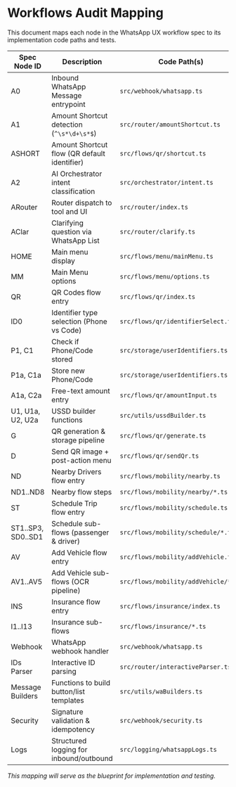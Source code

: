 # Workflows Audit Mapping

This document maps each node in the WhatsApp UX workflow spec to its implementation code paths and tests.

| Spec Node ID     | Description                                                | Code Path(s)                                   | Test File(s)                            |
|------------------|------------------------------------------------------------|-------------------------------------------------|-----------------------------------------|
| A0               | Inbound WhatsApp Message entrypoint                        | `src/webhook/whatsapp.ts`                      | `src/webhook/__tests__/whatsapp.test.ts`|
| A1               | Amount Shortcut detection (`^\s*\d+\s*$`)               | `src/router/amountShortcut.ts`                 | `src/router/__tests__/amountShortcut.test.ts`|
| ASHORT           | Amount Shortcut flow (QR default identifier)               | `src/flows/qr/shortcut.ts`                      | `src/flows/qr/__tests__/shortcut.test.ts`|
| A2               | AI Orchestrator intent classification                      | `src/orchestrator/intent.ts`                    | `src/orchestrator/__tests__/intent.test.ts`|
| ARouter          | Router dispatch to tool and UI                             | `src/router/index.ts`                           | `src/router/__tests__/router.test.ts`   |
| AClar            | Clarifying question via WhatsApp List                      | `src/router/clarify.ts`                         | `src/router/__tests__/clarify.test.ts`  |
| HOME             | Main menu display                                          | `src/flows/menu/mainMenu.ts`                    | `src/flows/menu/__tests__/mainMenu.test.ts`|
| MM               | Main Menu options                                          | `src/flows/menu/options.ts`                     |                                         |
| QR               | QR Codes flow entry                                        | `src/flows/qr/index.ts`                         |                                         |
| ID0              | Identifier type selection (Phone vs Code)                  | `src/flows/qr/identifierSelect.ts`              |                                         |
| P1, C1           | Check if Phone/Code stored                                 | `src/storage/userIdentifiers.ts`                |                                         |
| P1a, C1a         | Store new Phone/Code                                       | `src/storage/userIdentifiers.ts`                |                                         |
| A1a, C2a         | Free-text amount entry                                     | `src/flows/qr/amountInput.ts`                   |                                         |
| U1, U1a, U2, U2a | USSD builder functions                                     | `src/utils/ussdBuilder.ts`                      | `src/utils/__tests__/ussdBuilder.test.ts`|
| G                | QR generation & storage pipeline                           | `src/flows/qr/generate.ts`                      | `src/flows/qr/__tests__/generate.test.ts`|
| D                | Send QR image + post-action menu                           | `src/flows/qr/sendQr.ts`                        | `src/flows/qr/__tests__/sendQr.test.ts`|
| ND               | Nearby Drivers flow entry                                   | `src/flows/mobility/nearby.ts`                  |                                         |
| ND1..ND8         | Nearby flow steps                                          | `src/flows/mobility/nearby/*.ts`                |                                         |
| ST               | Schedule Trip flow entry                                   | `src/flows/mobility/schedule.ts`                |                                         |
| ST1..SP3, SD0..SD1 | Schedule sub-flows (passenger & driver)                   | `src/flows/mobility/schedule/*.ts`              |                                         |
| AV               | Add Vehicle flow entry                                     | `src/flows/mobility/addVehicle.ts`              |                                         |
| AV1..AV5         | Add Vehicle sub-flows (OCR pipeline)                       | `src/flows/mobility/addVehicle/*.ts`            |                                         |
| INS              | Insurance flow entry                                       | `src/flows/insurance/index.ts`                   |                                         |
| I1..I13          | Insurance sub-flows                                        | `src/flows/insurance/*.ts`                      |                                         |
| Webhook          | WhatsApp webhook handler                                   | `src/webhook/whatsapp.ts`                       | `src/webhook/__tests__/whatsapp.test.ts`|
| IDs Parser       | Interactive ID parsing                                      | `src/router/interactiveParser.ts`               | `src/router/__tests__/interactiveParser.test.ts`|
| Message Builders | Functions to build button/list templates                   | `src/utils/waBuilders.ts`                       | `src/utils/__tests__/waBuilders.test.ts`|
| Security         | Signature validation & idempotency                         | `src/webhook/security.ts`                       | `src/webhook/__tests__/security.test.ts`|
| Logs             | Structured logging for inbound/outbound                    | `src/logging/whatsappLogs.ts`                   | `src/logging/__tests__/whatsappLogs.test.ts`|

_This mapping will serve as the blueprint for implementation and testing._
